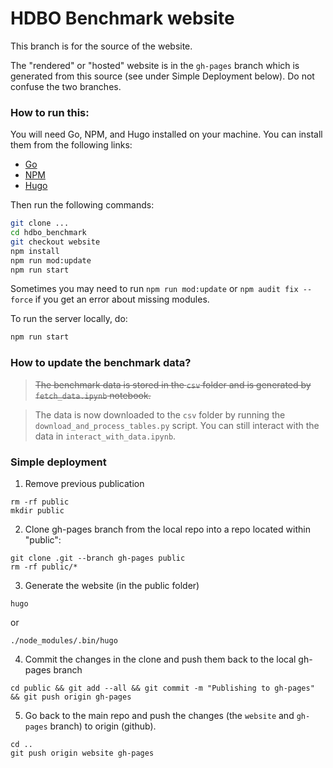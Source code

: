 # HDBO Benchmark website

This branch is for the source of the website. 

The "rendered" or "hosted" website is in the `gh-pages` branch which is generated from this source (see under Simple Deployment below). Do not confuse the two branches.

### How to run this:

You will need Go, NPM, and Hugo installed on your machine. You can install them from the following links:
- [Go](https://golang.org/dl/)
- [NPM](https://nodejs.org/en/download/)
- [Hugo](https://gohugo.io/getting-started/installing/)

Then run the following commands:

```bash
git clone ...
cd hdbo_benchmark
git checkout website
npm install
npm run mod:update
npm run start
```

Sometimes you may need to run `npm run mod:update` or `npm audit fix --force` if you get an error about missing modules.

To run the server locally, do:
```bash
npm run start
```


### How to update the benchmark data?

> ~~The benchmark data is stored in the `csv` folder and is generated by `fetch_data.ipynb` notebook.~~

> The data is now downloaded to the `csv` folder by running the `download_and_process_tables.py` script. You can still interact with the data in `interact_with_data.ipynb`.


### Simple deployment

1) Remove previous publication

```
rm -rf public
mkdir public
```

2) Clone gh-pages branch from the local repo into a repo located within "public":

```
git clone .git --branch gh-pages public
rm -rf public/*
```

3) Generate the website (in the public folder)

```
hugo
```
or
```
./node_modules/.bin/hugo
```

4) Commit the changes in the clone and push them back to the local gh-pages branch
```
cd public && git add --all && git commit -m "Publishing to gh-pages" && git push origin gh-pages
```

5) Go back to the main repo and push the changes (the `website` and `gh-pages` branch) to origin (github).

```
cd ..
git push origin website gh-pages 
```